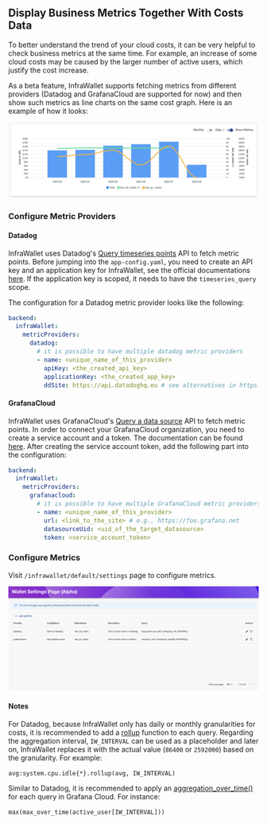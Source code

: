 ## Display Business Metrics Together With Costs Data

To better understand the trend of your cloud costs, it can be very helpful to check business metrics at the same time.
For example, an increase of some cloud costs may be caused by the larger number of active users, which justify the cost
increase.

As a beta feature, InfraWallet supports fetching metrics from different providers (Datadog and GrafanaCloud are
supported for now) and then show such metrics as line charts on the same cost graph. Here is an example of how it looks:

![business-metrics](./images/business_metrics_example.png)

### Configure Metric Providers

#### Datadog

InfraWallet uses Datadog's [Query timeseries points](https://docs.datadoghq.com/api/latest/metrics/#query-timeseries-points) API to fetch metric points. Before jumping into the `app-config.yaml`, you need to create an API key and an application key for InfraWallet, see the official documentations [here](https://docs.datadoghq.com/account_management/api-app-keys/). If the application key is scoped, it needs to have the `timeseries_query` scope.

The configuration for a Datadog metric provider looks like the following:

```yaml
backend:
  infraWallet:
    metricProviders:
      datadog:
        # it is possible to have multiple datadog metric providers
        - name: <unique_name_of_this_provider>
          apiKey: <the_created_api_key>
          applicationKey: <the_created_app_key>
          ddSite: https://api.datadoghq.eu # see alternatives in https://docs.datadoghq.com/getting_started/site/#access-the-datadog-site
```

#### GrafanaCloud

InfraWallet uses GrafanaCloud's [Query a data source](https://grafana.com/docs/grafana-cloud/developer-resources/api-reference/http-api/data_source/#query-a-data-source) API to fetch metric points. In order to connect your GrafanaCloud organization, you need to create a service account and a token. The documentation can be found [here](https://grafana.com/docs/grafana/latest/administration/service-accounts/#create-a-service-account-in-grafana). After creating the service account token, add the following part into the configuration:

```yaml
backend:
  infraWallet:
    metricProviders:
      grafanacloud:
        # it is possible to have multiple GrafanaCloud metric providers
        - name: <unique_name_of_this_provider>
          url: <link_to_the_site> # e.g., https://foo.grafana.net
          datasourceUid: <uid_of_the_target_datasource>
          token: <service_account_token>
```

### Configure Metrics

Visit `/infrawallet/default/settings` page to configure metrics.

![business-metric-settings](./images/business_metrics_setting.png)

#### Notes

For Datadog, because InfraWallet only has daily or monthly granularities for costs, it is recommended to add a [rollup](https://docs.datadoghq.com/dashboards/functions/rollup/)
function to each query. Regarding the aggregation interval, `IW_INTERVAL` can be used as a placeholder and later on,
InfraWallet replaces it with the actual value (`86400` or `2592000`) based on the granularity. For example:

```
avg:system.cpu.idle{*}.rollup(avg, IW_INTERVAL)
```

Similar to Datadog, it is recommended to apply an [aggregation_over_time()](https://prometheus.io/docs/prometheus/latest/querying/functions/#aggregation_over_time) for each query in Grafana Cloud. For instance:

```
max(max_over_time(active_user[IW_INTERVAL]))
```
